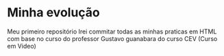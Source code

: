 # Minha evolução
Meu primeiro repositório
Irei commitar todas as minhas praticas em HTML com base no curso do professor Gustavo guanabara 
do curso CEV (Curso em Video)
